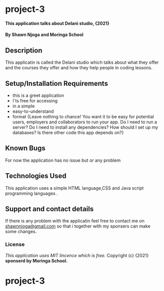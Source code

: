 # project-3
#### This application talks about Delani studio, {2021}
#### By **Shawn Njoga and Moringa School**
## Description
This applicatin is called the Delani studio which talks about what they offer and the courses they offer and how they help people in coding lessons. 
## Setup/Installation Requirements
* this is a greet application
* I`ts free for accessing
* in a simple
* easy-to-understand
* format
{Leave nothing to chance! You want it to be easy for potential users, employers and collaborators to run your app. Do I need to run a server? Do I need to install any dependencies? How should I set up my databases? Is there other code this app depends on?}
## Known Bugs
For now the application has no issue but or any problem
## Technologies Used
This application uses a simple HTML language,CSS and Java script programming languages .
## Support and contact details
If there is any problem with the applicatin feel free to contact me on shawnnjoga@gmail.com so that i together with my sponsers can make some changes.
### License
*This application uses MIT lincence which is free.*
Copyright (c) {2021} **sponserd by Moringa School.**

# project-3